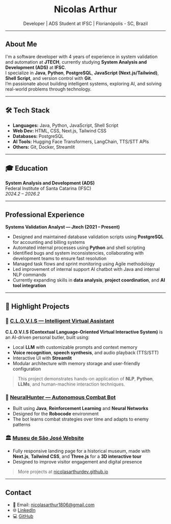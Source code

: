 <h1 align="center">Nicolas Arthur</h1>
<p align="center">Developer | ADS Student at IFSC | Florianópolis - SC, Brazil</p>

---

## About Me

I'm a software developer with 4 years of experience in system validation and automation at **JTECH**, currently studying **System Analysis and Development (ADS)** at **IFSC**.  
I specialize in **Java**, **Python**, **PostgreSQL**, **JavaScript (Next.js/Tailwind)**, **Shell Script**, and version control with **Git**.  
I’m passionate about building intelligent systems, exploring AI, and solving real-world problems through technology.

---

## 🛠️ Tech Stack

- **Languages:** Java, Python, JavaScript, Shell Script
- **Web Dev:** HTML, CSS, Next.js, Tailwind CSS
- **Databases:** PostgreSQL
- **AI Tools:** Hugging Face Transformers, LangChain, TTS/STT APIs
- **Others:** Git, Docker, Streamlit

---

## 🎓 Education

**System Analysis and Development (ADS)**  
Federal Institute of Santa Catarina (IFSC)  
*2024.2 – 2026.2*

---

## Professional Experience

**Systems Validation Analyst — Jtech (2021 – Present)**  
- Designed and maintained database validation scripts using **PostgreSQL** for accounting and billing systems  
- Automated internal processes using **Python** and shell scripting  
- Identified bugs and system inconsistencies, collaborating with development teams to ensure fast resolution  
- Managed task flows and sprint monitoring using Agile methodology  
- Led improvement of internal support AI chatbot with Java and internal NLP commands  
- Currently expanding skills in **data analysis**, **project coordination**, and **AI tool integration**

---

## 🚀 Highlight Projects

### 🤖 [C.L.O.V.I.S — Intelligent Virtual Assistant](https://github.com/NicolasArthurDev/clovis)
**C.L.O.V.I.S (Contextual Language-Oriented Virtual Interactive System)** is an AI-driven personal butler, built using:
- Local **LLM** with customizable prompts and context memory
- **Voice recognition**, **speech synthesis**, and audio playback (TTS/STT)
- Interactive UI with **Streamlit**
- Modular architecture with memory storage and user-friendly configuration
> This project demonstrates hands-on application of **NLP**, **Python**, **LLMs**, and human-machine interaction techniques.

### 🧠 [NeuralHunter — Autonomous Combat Bot](https://github.com/Evolutionary-Coders/neural-hunter)
- Built using **Java**, **Reinforcement Learning** and **Neural Networks**
- Designed for the **Robocode** environment
- The bot learns combat strategies over time and adapts to enemy patterns

### 🏛️ [Museu de São José Website](https://github.com/Projeto-Site-do-Museu/ProjetoMuseu)
- Fully responsive landing page for a historical museum, made with **Next.js**, **Tailwind CSS**, and **Three.js** for a **3D interactive tour**
- Designed to improve visitor engagement and digital presence


> More projects at [nicolasarthurdev.github.io](https://nicolasarthurdev.github.io)

---

## Contact

- 📧 Email: [nicolasarthur1806@gmail.com](mailto:nicolasarthur1806@gmail.com)  
- 🌐 [LinkedIn](https://linkedin.com/in/nicolas-arthur-raulino-oliveira)  
- 💻 [GitHub](https://github.com/NicolasArthurDev)

